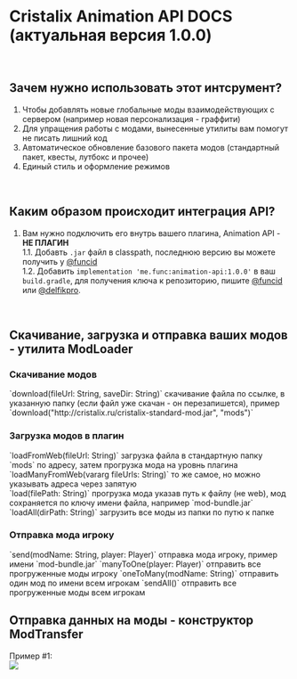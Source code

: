 # Cristalix Animation API DOCS (актуальная версия 1.0.0)

<br>
<h2>Зачем нужно использовать этот интсрумент?</h2>

1. Чтобы добавлять новые глобальные моды взаимодействующих с сервером (например новая персонализация - граффити)
2. Для упращения работы с модами, вынесенные утилиты вам помогут не писать лишний код
3. Автоматическое обновление базового пакета модов (стандартный пакет, квесты, лутбокс и прочее)
4. Единый стиль и оформление режимов
<br>
<h2>Каким образом происходит интеграция API?</h2>

1. Вам нужно подключить его внутрь вашего плагина, Animation API - <b>НЕ ПЛАГИН</b><br>
1.1. Добавть `.jar` файл в classpath, последнюю версию вы можете получить у <a href="https://vk.com/funcid">@funcid</a><br>
1.2. Добавить `implementation 'me.func:animation-api:1.0.0'` в ваш `build.gradle`, для получения ключа к репозиторию, пишите <a href="https://vk.com/funcid">@funcid</a> или <a href="https://vk.com/delfikpro">@delfikpro</a>.
<br>
<h2>Скачивание, загрузка и отправка ваших модов - утилита ModLoader</h2>

<h3>Скачивание модов</h3>
`download(fileUrl: String, saveDir: String)` скачивание файла по ссылке, в указанную папку (если файл уже скачан - он перезапишется), пример `download("http://cristalix.ru/cristalix-standard-mod.jar", "mods")`
<h3>Загрузка модов в плагин</h3>
`loadFromWeb(fileUrl: String)` загрузка файла в стандартную папку `mods` по адресу, затем прогрузка мода на уровнь плагина<br>
`loadManyFromWeb(vararg fileUrls: String)` то же самое, но можно указывать адреса через запятую<br>
`load(filePath: String)` прогрузка мода указав путь к файлу (не web), мод сохраняется по ключу имени файла, например `mod-bundle.jar`<br>
`loadAll(dirPath: String)` загрузить все моды из папки по путю к папке <br> 
<h3>Отправка мода игроку</h3>
`send(modName: String, player: Player)` отправка мода игроку, пример имени `mod-bundle.jar`
`manyToOne(player: Player)` отправить все прогруженные моды игроку
`oneToMany(modName: String)` отправить один мод по имени всем игрокам
`sendAll()` отправить все прогруженные моды всем игрокам

<h2>Отправка данных на моды - конструктор ModTransfer</h2>
Пример #1:<br>
<img src="https://user-images.githubusercontent.com/42806772/144771408-9290a895-2c5e-4655-a26d-b48c2c5397bc.png">


